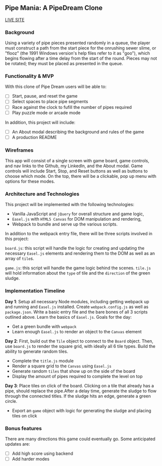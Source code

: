 ## Pipe Mania: A PipeDream Clone

[LIVE SITE](https://jnico810.github.io/pipe_mania/)

### Background

Using a variety of pipe pieces presented randomly in a queue, the player must construct a path from the start piece for the onrushing sewer slime, or "flooz" (the 1991 Windows version's help files refer to it as "goo"), which begins flowing after a time delay from the start of the round. Pieces may not be rotated; they must be placed as presented in the queue.


### Functionality & MVP  

With this clone of Pipe Dream users will be able to:

- [ ] Start, pause, and reset the game
- [ ] Select spaces to place pipe segments
- [ ] Race against the clock to fufill the number of pipes required
- [ ] Play puzzle mode or arcade mode

In addition, this project will include:

- [ ] An About modal describing the background and rules of the game
- [ ] A production README

### Wireframes

This app will consist of a single screen with game board, game controls, and nav links to the Github, my LinkedIn,
and the About modal.  Game controls will include Start, Stop, and Reset buttons as well as buttons to choose which mode. On the top, there will be a clickable, pop up menu with options for these modes.

### Architecture and Technologies

This project will be implemented with the following technologies:

- Vanilla JavaScript and `jQuery` for overall structure and game logic,
- `Easel.js` with `HTML5 Canvas` for DOM manipulation and rendering,
- Webpack to bundle and serve up the various scripts.

In addition to the webpack entry file, there will be three scripts involved in this project:

`board.js`: this script will handle the logic for creating and updating the necessary `Easel.js` elements and rendering them to the DOM as well as an array of `tile`s.

`game.js`: this script will handle the game logic behind the scenes. `tile.js` will hold information about the `type` of tile and the `direction` of the green sludge.

### Implementation Timeline

**Day 1**: Setup all necessary Node modules, including getting webpack up and running and `Easel.js` installed.  Create `webpack.config.js` as well as `package.json`.  Write a basic entry file and the bare bones of all 3 scripts outlined above.  Learn the basics of `Easel.js`.  Goals for the day:

- Get a green bundle with `webpack`
- Learn enough `Easel.js` to render an object to the `Canvas` element

**Day 2**: First, build out the `Tile` object to connect to the `Board` object.  Then, use `board.js` to render the square grid, with ideally all 6 tile types. Build the ability to generate random tiles.

- Complete the `title.js` module
- Render a square grid to the `Canvas` using `Easel.js`
- Generate random `tiles` that show up on the side of the board
- Display the amount of pipes required to complete the level on top

**Day 3**: Place tiles on click of the board. Clicking on a tile that already has a pipe, should replace the pipe.After a delay time, generate the sludge to flow through the connected titles. If the sludge hits an edge, generate a green circle.

- Export an `game` object with logic for generating the sludge and placing tiles on click


### Bonus features

There are many directions this game could eventually go.  Some anticipated updates are:

- [ ] Add high score using backend
- [ ] Add harder modes
